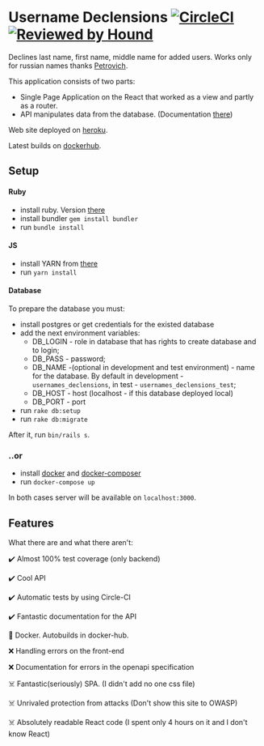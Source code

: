 # Username Declensions  [![CircleCI][circle-ci-image]][circle-ci] [![Reviewed by Hound][hound-badge-image]][hound]

Declines last name, first name, middle name for added users. Works only for russian names thanks [Petrovich](https://github.com/petrovich/petrovich-ruby).

This application consists of two parts: 
* Single Page Application on the React that worked as a view and partly as a router.
* API manipulates data from the database. (Documentation [there](doc/api/v1.yml))

Web site deployed on [heroku](https://usernames-declensions.herokuapp.com/).

Latest builds on [dockerhub](https://hub.docker.com/r/evanilukhin/usernames_declensions).

## Setup
#### Ruby 
* install ruby. Version [there](.ruby-version)
* install bundler `gem install bundler`
* run `bundle install`
#### JS
* install YARN from [there](https://yarnpkg.com/lang/en/docs/install)
* run `yarn install`
#### Database
To prepare the database you must:
* install postgres or get credentials for the existed database
* add the next environment variables:
   * DB_LOGIN - role in database that has rights to create database and to login;
   * DB_PASS - password;
   * DB_NAME -(optional in development and test environment) - name for the database. 
   By default in development - `usernames_declensions`, in test - `usernames_declensions_test`;
   * DB_HOST - host (localhost -  if this database deployed local)
   * DB_PORT - port
* run `rake db:setup`
* run `rake db:migrate`

After it, run `bin/rails s`.

### ..or

* install [docker](https://docs.docker.com/install/) and [docker-composer](https://docs.docker.com/compose/install/)
* run `docker-compose up`

In both cases server will be available on `localhost:3000`.

## Features

What there are and what there aren't:

:heavy_check_mark: Almost 100% test coverage (only backend)

:heavy_check_mark: Cool API

:heavy_check_mark: Automatic tests by using Circle-CI

:heavy_check_mark: Fantastic documentation for the API 

:whale:  Docker. Autobuilds in docker-hub.


:x: Handling errors on the front-end

:x: Documentation for errors in the openapi specification

:skull_and_crossbones: Fantastic(seriously) SPA. (I didn't add no one css file)

:skull_and_crossbones: Unrivaled protection from attacks (Don't show this site to OWASP)

:skull_and_crossbones: Absolutely readable React code (I spent only 4 hours on it and I don't know React)

 
[hound-badge-image]: https://img.shields.io/badge/Reviewed_by-Hound-8E64B0.svg
[hound]: https://houndci.com
[circle-ci-image]: https://circleci.com/gh/evanilukhin/usernames_declensions/tree/master.svg?style=svg
[circle-ci]: https://circleci.com/gh/evanilukhin/usernames_declensions/tree/master
